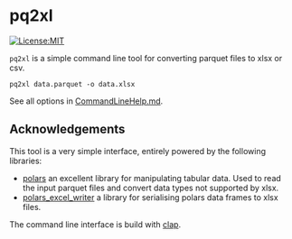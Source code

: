 # pq2xl

[![License:MIT](https://img.shields.io/badge/License-MIT-yellow.svg)](https://opensource.org/licenses/MIT)

`pq2xl` is a simple command line tool for converting parquet files to xlsx or csv.

```shell
pq2xl data.parquet -o data.xlsx
```

See all options in [CommandLineHelp.md](CommandLineHelp.md).

## Acknowledgements

This tool is a very simple interface, entirely powered by the following libraries:

- [polars](https://github.com/pola-rs/polars) an excellent library for manipulating tabular data. Used to read the input parquet files and convert data types not supported by xlsx.
- [polars_excel_writer](https://github.com/jmcnamara/polars_excel_writer) a library for serialising polars data frames to xlsx files.

The command line interface is build with [clap](https://github.com/clap-rs/clap).
